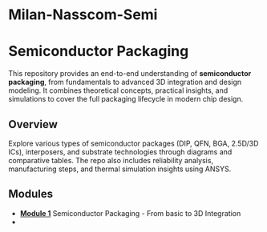 # Milan-Nasscom-Semi
# Semiconductor Packaging
This repository provides an end-to-end understanding of **semiconductor packaging**, from fundamentals to advanced 3D integration and design modeling. It combines theoretical concepts, practical insights, and simulations to cover the full packaging lifecycle in modern chip design.
## Overview
Explore various types of semiconductor packages (DIP, QFN, BGA, 2.5D/3D ICs), interposers, and substrate technologies through diagrams and comparative tables. The repo also includes reliability analysis, manufacturing steps, and thermal simulation insights using ANSYS.
## Modules
- [**Module 1**](./Module1/readme.md) Semiconductor Packaging - From basic to 3D Integration
- 
